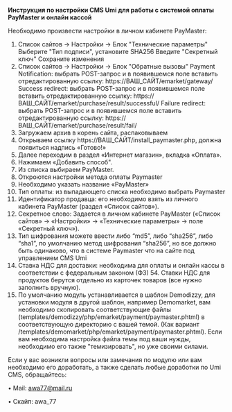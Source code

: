 **Инструкция по настройки CMS Umi для работы с системой оплаты PayMaster и онлайн кассой** 

Необходимо произвести настройки в личном кабинете PayMaster:
1.	 Список сайтов -> Настройки -> Блок "Технические параметры"
 Выберите "Тип подписи", установите SHA256
 Введите "Секретный ключ"
               Сохраните изменения
2.	 Список сайтов -> Настройки -> Блок "Обратные вызовы"
               Payment Notification: выбрать POST-запрос и в появившемся поле вставить отредактированную ссылку:
    https://ВАШ_САЙТ/emarket/gateway/
               Success redirect: выбрать POST-запрос и в появившемся поле вставить отредактированную ссылку:
    https://ВАШ_САЙТ/emarket/purchase/result/successful/
               Failure redirect: выбрать POST-запрос и в появившемся поле вставить отредактированную ссылку:
    https://ВАШ_САЙТ/emarket/purchase/result/fail/
1.	Загружаем архив в корень сайта, распаковываем
2.	Открываем ссылку https://ВАШ_САЙТ/install_paymaster.php, должна появиться надпись «Готово!»
3.	Далее переходим в раздел «Интернет магазин», вкладка «Оплата».
4.	Нажимаем «Добавить способ".
5.	Из списка выбираем PayMaster.
6.	Откроются настройки метода оплаты Paymaster  
7.	Необходимо указать название «PayMaster»
8.	Тип оплаты: из выпадающего списка необходимо выбрать Paymaster
9.	Идентификатор продавца: его необходимо взять из личного кабинета PayMaster (раздел «Список сайтов»).
10.	Секретное слово: Задается в личном кабинете PayMaster («Список сайтов» -> «Настройки» -> «Технические параметры» -> поле «Секретный ключ»).
11.	Тип шифрования можете ввести либо “md5”, либо “sha256”, либо “sha1”, по умолчанию метод шифрования “sha256”, но все должно быть одинаково, что в системе Paymaster что на сайте под управлением CMS Umi
12.	Ставка НДС для доставки: необходима для оплаты и онлайн кассы в соответствии с федеральным законом (ФЗ) 54. Ставки НДС для продуктов берутся отдельно из карточек товаров (все нужно заполнить вручную).
13. По умолчанию модуль устанавливается в шаблон Demodizzy, для установки модуля в другой шаблон, например Demomarket, вам необходимо скопировать соответствующие файлы (templates/demodizzy/php/emarket/payment/paymaster.phtml) в соответствующую директорию с вашей темой. (Как вариант /templates/demomarket/php/emarket/payment/paymaster.phtml). Если вам необходима настройка файла темы под ваши нужды, необходимо его также "темизировать", но уже своими силами.


Если у вас возникли вопросы или замечания по модулю или вам необходимо его доработать, а также сделать любые доработки по Umi CMS, обращайтесь:

•	Mail: awa77@mail.ru

•	Скайп: awa_77